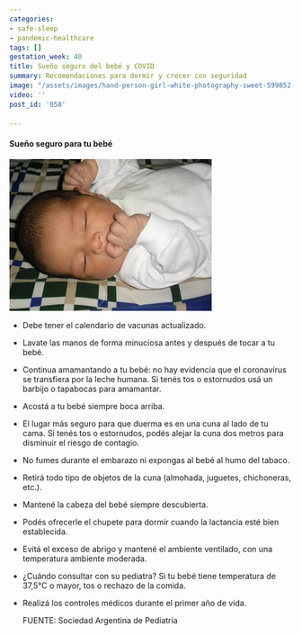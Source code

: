```yaml
---
categories:
- safe-sleep
- pandemic-healthcare
tags: []
gestation_week: 40
title: Sueño seguro del bebé y COVID
summary: Recomendaciones para dormir y crecer con seguridad
image: "/assets/images/hand-person-girl-white-photography-sweet-599852-pxhere-com.jpg"
video: ''
post_id: '058'

---
```

#### Sueño seguro para tu bebé

![](/assets/images/person-male-child-baby-muscle-nap-535925-pxhere-com.jpg)

* Debe tener el calendario de vacunas actualizado.
* Lavate las manos de forma minuciosa antes y después de tocar a tu bebé.
* Continua amamantando a tu bebé: no hay evidencia que el coronavirus se transfiera por la leche humana. Si tenés tos o estornudos usá un barbijo o tapabocas para amamantar.
* Acostá a tu bebé siempre boca arriba.
* El lugar más seguro para que duerma es en una cuna al lado de tu cama. Si tenés tos o estornudos, podés alejar la cuna dos metros para disminuir el riesgo de contagio.
* No fumes durante el embarazo ni expongas al bebé al humo del tabaco.
* Retirá todo tipo de objetos de la cuna (almohada, juguetes, chichoneras, etc.).
* Mantené la cabeza del bebé siempre descubierta.
* Podés ofrecerle el chupete para dormir cuando la lactancia esté bien establecida.
* Evitá el exceso de abrigo y mantené el ambiente ventilado, con una temperatura ambiente moderada.
* ¿Cuándo consultar con su pediatra? Si tu bebé tiene temperatura de 37,5°C o mayor, tos o rechazo de la comida.
* Realizá los controles médicos durante el primer año de vida.

  FUENTE: Sociedad Argentina de Pediatría
